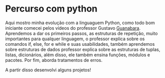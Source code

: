 # Percurso com python

Aqui mostro minha evolução com a linguaguem Python, como todo bom iniciante comecei pelos vídeos do professor Gustavo [Guanabara](https://github.com/IamAyla/learning_tools/tree/main/python/prof_guanabara).
Aprendemos a dar os primeiros passos, as estruturas de repetição, muito importantes para qualquer linguagem, o professor explica sobre os comandos if, else, for e while e suas usabilidades, também aprendemos sobre estruturas de dados professor explica sobre as estruturas de tuplas, listas, dicionários, além disso, ele também ensina funções, módulos e pacotes. Por fim, aborda tratamentos de erros.

A partir disso desenvolvi alguns projetos!

